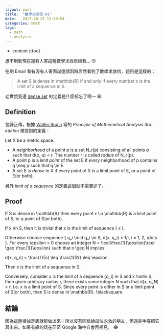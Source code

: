 ```yaml
---
layout: post
title:  "數學求救信-01"
date:   2017-10-25 12:39:54
categories: Math
tags:
  - math
  - analysis
---
```


* content
{:toc}

想不到到現在還有人寄這種數學求救信給我... :expressionless:

<!-- more -->

在刷 Email 看有沒有人寄面試邀請函時居然看到了數學求救信，題目是這樣的：

> A set <katex>S</katex> is dense in <katex>\mathbb{R}</katex> if and only if every number <katex>x</katex> is the limit of a sequence in <katex>S</katex>.

老實說我連 [dense set](https://en.wikipedia.org/wiki/Dense_set) 的定義是什麼都忘了啊～ :laughing:

## Definition

言歸正傳，根據 [Walter Rudin](https://en.wikipedia.org/wiki/Walter_Rudin) 寫的 *Principle of Mathematical Analysis 3rd edition* 裡提到的定義：

Let <katex>X</katex> be a metric space.
+ A *neighborhood* of a point <katex>p</katex> is a set <katex>N_r(p)</katex> consisting of all points *q* such that <katex>d(p, q) < r</katex>. The number <katex>r</katex> is called *radius* of <katex>N_r(p)</katex>.
+ A point <katex>p</katex> is a *limit point* of the set <katex>E</katex> if *every* neighborhood of <katex>p</katex> contains <katex>q \neq p</katex> such that <katex>q \in E</katex>.
+ A set <katex> E </katex> is *dense in* <katex>X</katex> if every point of <katex>X</katex> is a limit point of <katex>E</katex>, or a point of <katex>E</katex>(or both).

另外 *limit of a sequence* 的定義這個就不需贅述了。

## Proof

If <katex>S</katex> is dense in <katex>\mathbb{R}</katex> then every point <katex>x \in \mathbb{R}</katex> is a limit point of <katex>S</katex>, or a point of <katex>S</katex>(or both).

If <katex>x \in S</katex>, then it is trivial that <katex>x</katex> is the limit of sequence <katex>\{ x \}</katex>. 

Otherwise choose sequence <katex>\{ q_i \mid q_i \in S, d(x, q_i) < 1/i, i = 1, 2, \dots \}</katex>. For every <katex>\epsilon > 0</katex> choose an integer <katex>N = \lceil\frac{1}{\epsilon}\rceil \geq \frac{1}{\epsilon} </katex> such that <katex>n \geq N</katex> implies 

<katex centred = "true">d(x, q_n) < \frac{1}{n} \leq \frac{1}{N} \leq \epsilon</katex>. 

Then <katex>x</katex> is the limit of a sequence in <katex>S</katex>.

Conversely, consider <katex>x</katex> is the limit of a sequence <katex>\{q_i\}</katex> in <katex>S</katex> and <katex>x \notin S</katex>, then given arbitrary radius <katex>r</katex>, there exists some integer <katex>N</katex> such that <katex>d(x, q_N) < r</katex>, i.e. <katex>x</katex> is a limit point of <katex>S</katex>. Since every point is either in <katex>S</katex> or a limit point of <katex>S</katex>(or both), then <katex>S</katex> is dense in <katex>\mathbb{R}</katex>. <katex>\blacksquare</katex>

## 結論

因為這題根據定義就能做出來！所以沒有回信給這位求救的朋友，但還是手癢把它寫出來。如果有緣的話在茫茫 Google 海中自會再相見。 :joy: